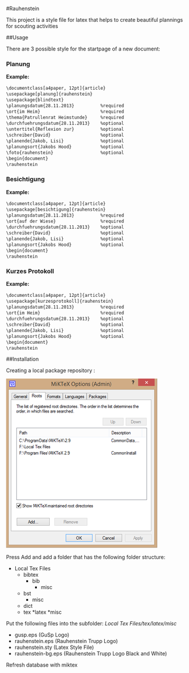 #Rauhenstein

This project is a style file for latex that helps to create beautiful plannings for scouting activities

##Usage

There are 3 possible style for the startpage of a new document:

### Planung

__Example:__
```TeX
\documentclass[a4paper, 12pt]{article}
\usepackage[planung]{rauhenstein}
\usepackage{blindtext}
\planungsdatum{28.11.2013}			%required
\ort{im Heim}						%required
\thema{Patrullenrat Heimstunde}		%required
\durchfuehrungsdatum{28.11.2013}	%optional
\untertitel{Reflexion zur}			%optional
\schreiber{David}					%optional
\planende{Jakob, Lisi}				%optional
\planungsort{Jakobs Hood}			%optional
\foto{rauhenstein}					%optional
\begin{document}
\rauhenstein
```

### Besichtigung

__Example:__
```TeX
\documentclass[a4paper, 12pt]{article}
\usepackage[besichtigung]{rauhenstein}
\planungsdatum{28.11.2013}			%required
\ort{auf der Wiese}					%required
\durchfuehrungsdatum{28.11.2013}	%optional
\schreiber{David}					%optional
\planende{Jakob, Lisi}				%optional
\planungsort{Jakobs Hood}			%optional
\begin{document}
\rauhenstein
```

### Kurzes Protokoll

__Example:__
```TeX
\documentclass[a4paper, 12pt]{article}
\usepackage[kurzesprotokoll]{rauhenstein}
\planungsdatum{28.11.2013}			%required
\ort{im Heim}						%required
\durchfuehrungsdatum{28.11.2013}	%optional
\schreiber{David}					%optional
\planende{Jakob, Lisi}				%optional
\planungsort{Jakobs Hood}			%optional
\begin{document}
\rauhenstein
```

##Installation

Creating a local package repository :

![Creating a local package repository](https://raw.githubusercontent.com/theShmoo/Rauhenstein/master/create_local_repo.png)

Press Add and add a folder that has the following folder structure:
* Local Tex Files
  * bibtex
    * bib
      * misc
  * bst
    * misc
  * dict
  * tex
    *latex
      *misc

Put the following files into the subfolder: _Local Tex Files/tex/latex/misc_

* gusp.eps (GuSp Logo)
* rauhenstein.eps (Rauhenstein Trupp Logo)
* rauhenstein.sty (Latex Style File)
* rauhenstein-bg.eps (Rauhenstein Trupp Logo Black and White)

Refresh database with miktex
 